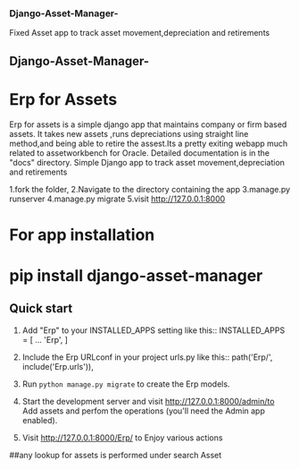 ### Django-Asset-Manager-
Fixed Asset app to track asset movement,depreciation and retirements

## Django-Asset-Manager-
Erp for Assets
=====
Erp for assets is a simple django app that maintains company or firm based assets.
It takes new assets ,runs depreciations using straight line method,and being able 
to retire the assest.Its a pretty exiting webapp much related to assetworkbench for Oracle.
Detailed documentation is in the "docs" directory.
Simple Django app to track asset movement,depreciation and retirements


1.fork the folder,
2.Navigate to the directory containing the app
3.manage.py runserver
4.manage.py migrate
5.visit http://127.0.0.1:8000

# For app installation
pip install django-asset-manager
=====


Quick start
-----------
1. Add "Erp" to your INSTALLED_APPS setting like this::
INSTALLED_APPS = [
...
'Erp',
]

2. Include the Erp URLconf in your project urls.py like this::
path('Erp/', include('Erp.urls')),

3. Run `python manage.py migrate` to create the Erp models.

4. Start the development server and visit http://127.0.0.1:8000/admin/to Add assets and perfom the operations (you'll need the Admin app enabled).

5. Visit http://127.0.0.1:8000/Erp/ to Enjoy various actions

##any lookup for assets is performed under search Asset
